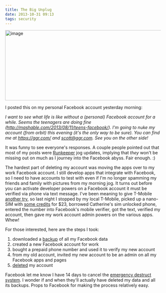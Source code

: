 ```yaml
---
title: The Big Unplug
date: 2013-10-31 09:13
tags: security
---
```

<img alt="image" width="512" height="228" src="/images/alien-self-destruct.jpg" />
<br/>

I posted this on my personal Facebook account yesterday morning:

*I want to see what life is like without a (personal) Facebook account for a while. Seems the teenagers are doing fine (http://mashable.com/2013/08/11/teens-facebook/). I'm going to nuke my account (from orbit) this evening (it's the only way to be sure). You can find me at https://ggr.com/ and scott@ggr.com. See you on the other side!*

It was funny to see everyone's responses. A couple people pointed out that most of my posts were [Runkeeper][1] jog updates, implying that *they* won't be missing out on much as I journey into the Facebook abyss. Fair enough. :)

The hardest part of deleting my account was moving the apps over to my work Facebook account. I still develop apps that integrate with Facebook, so I need to have accounts to test with even if I'm no longer spamming my friends and family with pictures from my morning jog. It turns out before you can activate developer powers on a Facebook account it must be verified via phone via text message. I've been meaning to give T-Mobile [another try][2], so last night I stopped by my local T-Mobile, picked up a nano-SIM with [some credits][3] for $23, borrowed Catherine's sim unlocked phone, entered the number into Facebook's mobile verifier, got the text, verified my account, then gave my work account admin powers on the various apps. Whew!

For those interested, here are the steps I took:

1. downloaded a [backup][5] of all my Facebook data
1. created a new Facebook account for work
1. bought a prepaid phone number and used it to verify my new account
1. from my old account, invited my new account to be an admin on all my Facebook apps and pages
1. [deleted][6] my account

Facebook let me know I have 14 days to cancel the [emergency destruct system][4]. I wonder if and when they'll actually have deleted my data and all its backups. Props to Facebook for making the process relatively easy.

 [1]: http://runkeeper.com/
 [2]: http://www.avc.com/a_vc/2013/10/t-mobile-rocks.html
 [3]: http://prepaid-phones.t-mobile.com/pay-by-the-day-cell-phone-plans
 [4]: http://www.markta.co.uk/alien/chapter12.htm
 [5]: http://readwrite.com/2013/02/01/how-to-backup-your-facebook-data-in-5-easy-steps
 [6]: https://www.facebook.com/help/224562897555674
